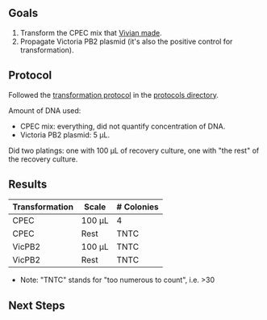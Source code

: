 ## Goals

1. Transform the CPEC mix that [Vivian made](./20160908-cpec.md).
1. Propagate Victoria PB2 plasmid (it's also the positive control for transformation).

## Protocol

Followed the [transformation protocol](../protocols/transformation.md) in the [protocols directory](../protocols/).

Amount of DNA used:
- CPEC mix: everything, did not quantify concentration of DNA.
- Victoria PB2 plasmid: 5 µL.

Did two platings: one with 100 µL of recovery culture, one with "the rest" of the recovery culture.

## Results

| Transformation | Scale  | # Colonies |
|----------------|--------|------------|
| CPEC           | 100 µL | 4          |
| CPEC           | Rest   | TNTC       |
| VicPB2         | 100 µL | TNTC       |
| VicPB2         | Rest   | TNTC       |

- Note: "TNTC" stands for "too numerous to count", i.e. >30

## Next Steps
